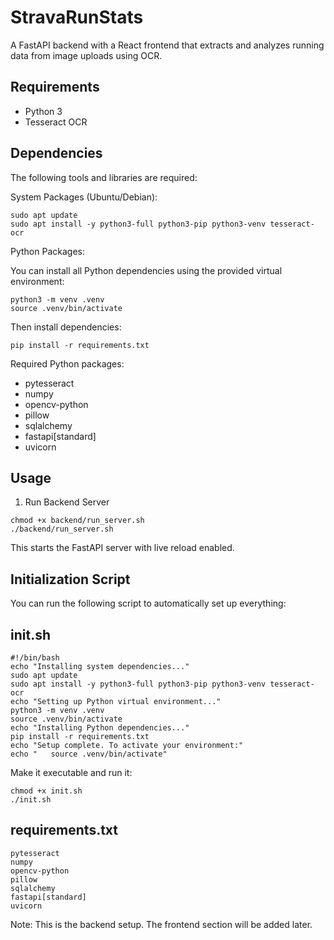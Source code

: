 
StravaRunStats
==============

A FastAPI backend with a React frontend that extracts and analyzes running data from image uploads using OCR.

Requirements
------------

- Python 3
- Tesseract OCR

Dependencies
------------

The following tools and libraries are required:

System Packages (Ubuntu/Debian):

```
sudo apt update
sudo apt install -y python3-full python3-pip python3-venv tesseract-ocr
```

Python Packages:

You can install all Python dependencies using the provided virtual environment:

```
python3 -m venv .venv
source .venv/bin/activate
```

Then install dependencies:

```
pip install -r requirements.txt
```

Required Python packages:

- pytesseract
- numpy
- opencv-python
- pillow
- sqlalchemy
- fastapi[standard]
- uvicorn

Usage
-----

1. Run Backend Server

```
chmod +x backend/run_server.sh
./backend/run_server.sh
```

This starts the FastAPI server with live reload enabled.

Initialization Script
---------------------

You can run the following script to automatically set up everything:

init.sh
----------------
```
#!/bin/bash
echo "Installing system dependencies..."
sudo apt update
sudo apt install -y python3-full python3-pip python3-venv tesseract-ocr
echo "Setting up Python virtual environment..."
python3 -m venv .venv
source .venv/bin/activate
echo "Installing Python dependencies..."
pip install -r requirements.txt
echo "Setup complete. To activate your environment:"
echo "   source .venv/bin/activate"
```

Make it executable and run it:

    chmod +x init.sh
    ./init.sh

requirements.txt
----------------

    pytesseract
    numpy
    opencv-python
    pillow
    sqlalchemy
    fastapi[standard]
    uvicorn

Note: This is the backend setup. The frontend section will be added later.